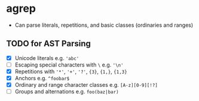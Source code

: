 # agrep

- Can parse literals, repetitions, and basic classes (ordinaries and ranges)

## TODO for AST Parsing

- [x] Unicode literals e.g. `'abc'`
- [ ] Escaping special characters with `\` e.g. `'\n'`
- [x] Repetitions with `'*'`, `'+'`, `'?'`, `{3}`, `{1,}`, `{1,3}`
- [x] Anchors e.g. `^foobar$`
- [x] Ordinary and range character classes e.g. `[A-z][0-9][!?]`
- [ ] Groups and alternations e.g. `foo(baz|bar)`
